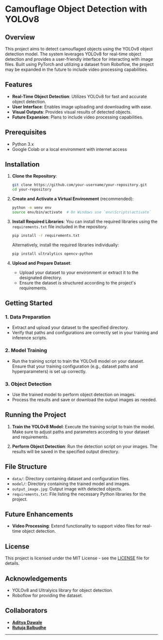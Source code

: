 # Camouflage Object Detection with YOLOv8

## Overview

This project aims to detect camouflaged objects using the YOLOv8 object detection model. The system leverages YOLOv8 for real-time object detection and provides a user-friendly interface for interacting with image files. Built using PyTorch and utilizing a dataset from Roboflow, the project may be expanded in the future to include video processing capabilities.

## Features

- **Real-Time Object Detection**: Utilizes YOLOv8 for fast and accurate object detection.
- **User Interface**: Enables image uploading and downloading with ease.
- **Visual Outputs**: Provides visual results of detected objects.
- **Future Expansion**: Plans to include video processing capabilities.

## Prerequisites

- Python 3.x
- Google Colab or a local environment with internet access

## Installation

1. **Clone the Repository**:
   ```sh
   git clone https://github.com/your-username/your-repository.git
   cd your-repository
   ```

2. **Create and Activate a Virtual Environment** (recommended):
   ```sh
   python -m venv env
   source env/bin/activate  # On Windows use `env\Scripts\activate`
   ```

3. **Install Required Libraries**:
   You can install the required libraries using the `requirements.txt` file included in the repository.
   ```sh
   pip install -r requirements.txt
   ```

   Alternatively, install the required libraries individually:
   ```sh
   pip install ultralytics opencv-python
   ```

4. **Upload and Prepare Dataset**:
   - Upload your dataset to your environment or extract it to the designated directory.
   - Ensure the dataset is structured according to the project's requirements.

## Getting Started

### 1. Data Preparation

- Extract and upload your dataset to the specified directory.
- Verify that paths and configurations are correctly set in your training and inference scripts.

### 2. Model Training

- Run the training script to train the YOLOv8 model on your dataset. Ensure that your training configuration (e.g., dataset paths and hyperparameters) is set up correctly.

### 3. Object Detection

- Use the trained model to perform object detection on images.
- Process the results and save or download the output images as needed.

## Running the Project

1. **Train the YOLOv8 Model**:
   Execute the training script to train the model. Make sure to adjust paths and parameters according to your dataset and requirements.

2. **Perform Object Detection**:
   Run the detection script on your images. The results will be saved in the specified output directory.

## File Structure

- `data/`: Directory containing dataset and configuration files.
- `model/`: Directory containing the trained model and images.
- `output_image.jpg`: Output image with detected objects.
- `requirements.txt`: File listing the necessary Python libraries for the project.

## Future Enhancements

- **Video Processing**: Extend functionality to support video files for real-time object detection.

## License

This project is licensed under the MIT License - see the [LICENSE](LICENSE) file for details.

## Acknowledgements

- YOLOv8 and Ultralyics library for object detection.
- Roboflow for providing the dataset.

## Collaborators

- **[Aditya Dawale](https://github.com/Artsyadi)** 
- **[Rutuja Balbudhe](https://github.com/Rutufied)** 




---
